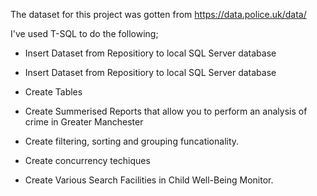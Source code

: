 The dataset for this project was gotten from https://data.police.uk/data/

I've used T-SQL to do the following;

- Insert Dataset from Repositiory to local SQL Server database

-  Insert Dataset from Repositiory to local SQL Server database

-  Create Tables

-  Create Summerised Reports that allow you to perform an analysis of crime in Greater Manchester

-  Create filtering, sorting and grouping funcationality.

-  Create concurrency techiques

-  Create Various Search Facilities in Child Well-Being Monitor.
